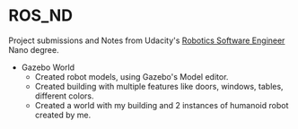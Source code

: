 # ROS_ND
Project submissions and Notes from Udacity's [Robotics Software Engineer](https://classroom.udacity.com/nanodegrees/nd209/dashboard/overview) Nano degree.

- Gazebo World
    - Created robot models, using Gazebo's Model editor.
    - Created building with multiple features like doors, windows, tables, different colors.
    - Created a world with my building and 2 instances of humanoid robot created by me. 